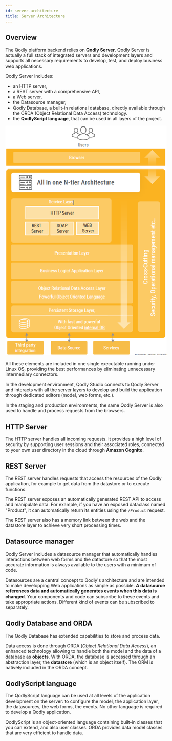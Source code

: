 ```yaml
---
id: server-architecture
title: Server Architecture
---
```


## Overview


The Qodly platform backend relies on **Qodly Server**. Qodly Server is actually a full stack of integrated servers and development layers and supports all necessary requirements to develop, test, and deploy business web applications. 

Qodly Server includes:

- an HTTP server,
- a REST server with a comprehensive API,
- a Web server,
- the Datasource manager,
- Qodly Database, a built-in relational database, directly available through the ORDA (Object Relational Data Access) technology. 
- the **QodlyScript language**, that can be used in all layers of the project. 


![full stack of servers](img/full-stack.png)



All these elements are included in one single executable running under Linux OS, providing the best performances by eliminating unnecessary intermediary connectors.

In the development environment, Qodly Studio connects to Qodly Server and interacts with all the server layers to develop and build the application through dedicated editors (model, web forms, etc.).

In the staging and production environments, the same Qodly Server is also used to handle and process requests from the browsers. 

## HTTP Server

The HTTP server handles all incoming requests. It provides a high level of security by supporting user sessions and their associated roles, connected to your own user directory in the cloud through **Amazon Cognito**. 

## REST Server

The REST server handles requests that access the resources of the Qodly application, for example to get data from the datastore or to execute functions.

The REST server exposes an automatically generated REST API to access and manipulate data. For example, if you have an exposed dataclass named "Product", it can automatically return its entities using the `/Product` request. 

The REST server also has a memory link between the web and the datastore layer to achieve very short processing times.

## Datasource manager

Qodly Server includes a datasource manager that automatically handles interactions between web forms and the datastore so that the most accurate information is always available to the users with a minimum of code. 

Datasources are a central concept to Qodly's architecture and are intended to make developping Web applications as simple as possible. **A datasource references data and automatically generates events when this data is changed**. Your components and code can subscribe to these events and take appropriate actions. Different kind of events can be subscribed to separately.


## Qodly Database and ORDA

The Qodly Database has extended capabilities to store and process data. 

Data access is done through ORDA (*Object Relational Data Access*), an enhanced technology allowing to handle both the model and the data of a database as **objects**. With ORDA, the database is accessed through an abstraction layer, the **datastore** (which is an object itself). The ORM is natively included in the ORDA concept. 


## QodlyScript language

The QodlyScript language can be used at all levels of the application development on the server: to configure the model, the application layer, the datasources, the web forms, the events. No other language is required to develop a Qodly application. 

QodlyScript is an object-oriented language containing built-in classes that you can extend, and also user classes. ORDA provides data model classes that are very efficient to handle data.  



